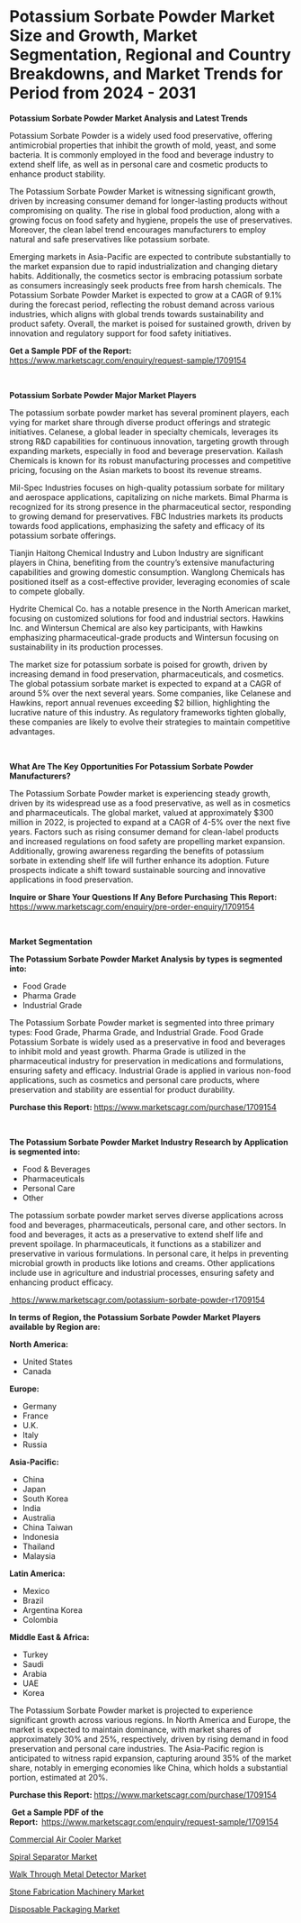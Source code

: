 <p><h1>Potassium Sorbate Powder Market Size and Growth, Market Segmentation, Regional and Country Breakdowns, and Market Trends for Period from 2024 -  2031</h1></p><p><strong>Potassium Sorbate Powder Market Analysis and Latest Trends</strong></p>
<p><p>Potassium Sorbate Powder is a widely used food preservative, offering antimicrobial properties that inhibit the growth of mold, yeast, and some bacteria. It is commonly employed in the food and beverage industry to extend shelf life, as well as in personal care and cosmetic products to enhance product stability.</p><p>The Potassium Sorbate Powder Market is witnessing significant growth, driven by increasing consumer demand for longer-lasting products without compromising on quality. The rise in global food production, along with a growing focus on food safety and hygiene, propels the use of preservatives. Moreover, the clean label trend encourages manufacturers to employ natural and safe preservatives like potassium sorbate.</p><p>Emerging markets in Asia-Pacific are expected to contribute substantially to the market expansion due to rapid industrialization and changing dietary habits. Additionally, the cosmetics sector is embracing potassium sorbate as consumers increasingly seek products free from harsh chemicals. The Potassium Sorbate Powder Market is expected to grow at a CAGR of 9.1% during the forecast period, reflecting the robust demand across various industries, which aligns with global trends towards sustainability and product safety. Overall, the market is poised for sustained growth, driven by innovation and regulatory support for food safety initiatives.</p></p>
<p><strong>Get a Sample PDF of the Report:&nbsp;</strong> <a href="https://www.marketscagr.com/enquiry/request-sample/1709154?utm_campaign=1282&utm_medium=2&utm_source=Github&utm_content=ia&utm_term=21102024&utm_id=potassium-sorbate-powder">https://www.marketscagr.com/enquiry/request-sample/1709154</a></p>
<p>&nbsp;</p>
<p><strong>Potassium Sorbate Powder Major Market Players</strong></p>
<p><p>The potassium sorbate powder market has several prominent players, each vying for market share through diverse product offerings and strategic initiatives. Celanese, a global leader in specialty chemicals, leverages its strong R&D capabilities for continuous innovation, targeting growth through expanding markets, especially in food and beverage preservation. Kailash Chemicals is known for its robust manufacturing processes and competitive pricing, focusing on the Asian markets to boost its revenue streams.</p><p>Mil-Spec Industries focuses on high-quality potassium sorbate for military and aerospace applications, capitalizing on niche markets. Bimal Pharma is recognized for its strong presence in the pharmaceutical sector, responding to growing demand for preservatives. FBC Industries markets its products towards food applications, emphasizing the safety and efficacy of its potassium sorbate offerings.</p><p>Tianjin Haitong Chemical Industry and Lubon Industry are significant players in China, benefiting from the country’s extensive manufacturing capabilities and growing domestic consumption. Wanglong Chemicals has positioned itself as a cost-effective provider, leveraging economies of scale to compete globally.</p><p>Hydrite Chemical Co. has a notable presence in the North American market, focusing on customized solutions for food and industrial sectors. Hawkins Inc. and Wintersun Chemical are also key participants, with Hawkins emphasizing pharmaceutical-grade products and Wintersun focusing on sustainability in its production processes.</p><p>The market size for potassium sorbate is poised for growth, driven by increasing demand in food preservation, pharmaceuticals, and cosmetics. The global potassium sorbate market is expected to expand at a CAGR of around 5% over the next several years. Some companies, like Celanese and Hawkins, report annual revenues exceeding $2 billion, highlighting the lucrative nature of this industry. As regulatory frameworks tighten globally, these companies are likely to evolve their strategies to maintain competitive advantages.</p></p>
<p>&nbsp;</p>
<p><strong>What Are The Key Opportunities For Potassium Sorbate Powder Manufacturers?</strong></p>
<p><p>The Potassium Sorbate Powder market is experiencing steady growth, driven by its widespread use as a food preservative, as well as in cosmetics and pharmaceuticals. The global market, valued at approximately $300 million in 2022, is projected to expand at a CAGR of 4-5% over the next five years. Factors such as rising consumer demand for clean-label products and increased regulations on food safety are propelling market expansion. Additionally, growing awareness regarding the benefits of potassium sorbate in extending shelf life will further enhance its adoption. Future prospects indicate a shift toward sustainable sourcing and innovative applications in food preservation.</p></p>
<p><strong>Inquire or Share Your Questions If Any Before Purchasing This Report:</strong> <a href="https://www.marketscagr.com/enquiry/pre-order-enquiry/1709154?utm_campaign=1282&utm_medium=2&utm_source=Github&utm_content=ia&utm_term=21102024&utm_id=potassium-sorbate-powder">https://www.marketscagr.com/enquiry/pre-order-enquiry/1709154</a></p>
<p>&nbsp;</p>
<p><strong>Market Segmentation</strong></p>
<p><strong>The Potassium Sorbate Powder Market Analysis by types is segmented into:</strong></p>
<p><ul><li>Food Grade</li><li>Pharma Grade</li><li>Industrial Grade</li></ul></p>
<p><p>The Potassium Sorbate Powder market is segmented into three primary types: Food Grade, Pharma Grade, and Industrial Grade. Food Grade Potassium Sorbate is widely used as a preservative in food and beverages to inhibit mold and yeast growth. Pharma Grade is utilized in the pharmaceutical industry for preservation in medications and formulations, ensuring safety and efficacy. Industrial Grade is applied in various non-food applications, such as cosmetics and personal care products, where preservation and stability are essential for product durability.</p></p>
<p><strong>Purchase this Report:&nbsp;</strong><a href="https://www.marketscagr.com/purchase/1709154?utm_campaign=1282&utm_medium=2&utm_source=Github&utm_content=ia&utm_term=21102024&utm_id=potassium-sorbate-powder">https://www.marketscagr.com/purchase/1709154</a></p>
<p>&nbsp;</p>
<p><strong>The Potassium Sorbate Powder Market Industry Research by Application is segmented into:</strong></p>
<p><ul><li>Food & Beverages</li><li>Pharmaceuticals</li><li>Personal Care</li><li>Other</li></ul></p>
<p><p>The potassium sorbate powder market serves diverse applications across food and beverages, pharmaceuticals, personal care, and other sectors. In food and beverages, it acts as a preservative to extend shelf life and prevent spoilage. In pharmaceuticals, it functions as a stabilizer and preservative in various formulations. In personal care, it helps in preventing microbial growth in products like lotions and creams. Other applications include use in agriculture and industrial processes, ensuring safety and enhancing product efficacy.</p></p>
<p><a href="https://www.marketscagr.com/potassium-sorbate-powder-r1709154?utm_campaign=1282&utm_medium=2&utm_source=Github&utm_content=ia&utm_term=21102024&utm_id=potassium-sorbate-powder">&nbsp;https://www.marketscagr.com/potassium-sorbate-powder-r1709154</a></p>
<p><strong>In terms of Region, the Potassium Sorbate Powder Market Players available by Region are:</strong></p>
<p>
    <p> <strong> North America: </strong>
        <ul>
            <li>United States</li>
            <li>Canada</li>
        </ul>
        </p> 
    <p> <strong> Europe: </strong>
        <ul>
            <li>Germany</li>
            <li>France</li>
            <li>U.K.</li>
            <li>Italy</li>
            <li>Russia</li>
        </ul>
        </p> 
    <p> <strong> Asia-Pacific: </strong>
        <ul>
            <li>China</li>
            <li>Japan</li>
            <li>South Korea</li>
            <li>India</li>
            <li>Australia</li>
            <li>China Taiwan</li>
            <li>Indonesia</li>
            <li>Thailand</li>
            <li>Malaysia</li>
        </ul>
        </p> 
    <p> <strong> Latin America: </strong>
        <ul>
            <li>Mexico</li>
            <li>Brazil</li>
            <li>Argentina Korea</li>
            <li>Colombia</li>
        </ul>
        </p> 
    <p> <strong> Middle East & Africa: </strong>
        <ul>
            <li>Turkey</li>
            <li>Saudi</li>
            <li>Arabia</li>
            <li>UAE</li>
            <li>Korea</li>
        </ul>
    </p>
    </p>
<p><p>The Potassium Sorbate Powder market is projected to experience significant growth across various regions. In North America and Europe, the market is expected to maintain dominance, with market shares of approximately 30% and 25%, respectively, driven by rising demand in food preservation and personal care industries. The Asia-Pacific region is anticipated to witness rapid expansion, capturing around 35% of the market share, notably in emerging economies like China, which holds a substantial portion, estimated at 20%.</p></p>
<p><strong>Purchase this Report: </strong><a href="https://www.marketscagr.com/purchase/1709154?utm_campaign=1282&utm_medium=2&utm_source=Github&utm_content=ia&utm_term=21102024&utm_id=potassium-sorbate-powder">https://www.marketscagr.com/purchase/1709154</a></p>
<p>&nbsp;<strong>Get a Sample PDF of the Report:&nbsp;&nbsp;</strong><a href="https://www.marketscagr.com/enquiry/request-sample/1709154?utm_campaign=1282&utm_medium=2&utm_source=Github&utm_content=ia&utm_term=21102024&utm_id=potassium-sorbate-powder">https://www.marketscagr.com/enquiry/request-sample/1709154</a></p>
<p><strong></strong></p>
<p><p><a href="https://issuu.com/reportprime-2/docs/commercial-air-cooler-market-size-2_4db846a26999b1?utm_campaign=1282&utm_medium=2&utm_source=Github&utm_content=ia&utm_term=21102024&utm_id=potassium-sorbate-powder">Commercial Air Cooler Market</a></p><p><a href="https://issuu.com/reportprime-2/docs/spiral-separator-market-size-2030.p_f1db32c7079e89?utm_campaign=1282&utm_medium=2&utm_source=Github&utm_content=ia&utm_term=21102024&utm_id=potassium-sorbate-powder">Spiral Separator Market</a></p><p><a href="https://github.com/annicecos4/Market-Research-Report-List-1/blob/main/walk-through-metal-detector-market.md?utm_campaign=1282&utm_medium=2&utm_source=Github&utm_content=ia&utm_term=21102024&utm_id=potassium-sorbate-powder">Walk Through Metal Detector Market</a></p><p><a href="https://github.com/brunafxh5tru/Market-Research-Report-List-1/blob/main/stone-fabrication-machinery-market.md?utm_campaign=1282&utm_medium=2&utm_source=Github&utm_content=ia&utm_term=21102024&utm_id=potassium-sorbate-powder">Stone Fabrication Machinery Market</a></p><p><a href="https://www.linkedin.com/pulse/strategic-insights-global-disposable-packaging-market-trends-m1vuf?utm_campaign=1282&utm_medium=2&utm_source=Github&utm_content=ia&utm_term=21102024&utm_id=potassium-sorbate-powder">Disposable Packaging Market</a></p></p>